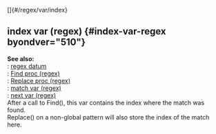 []{#/regex/var/index}    
## index var (regex) {#index-var-regex byondver="510"}    
**See also:**    
:   [regex datum](/ref/regex.md)    
:   [Find proc (regex)](/ref/regex/proc/Find.md)    
:   [Replace proc (regex)](/ref/regex/proc/Replace.md)    
:   [match var (regex)](/ref/regex/var/match.md)    
:   [next var (regex)](/ref/regex/var/next.md)    
After a call to Find(), this var contains the index where the match was    
found.    
Replace() on a non-global pattern will also store the index of the match    
here.  